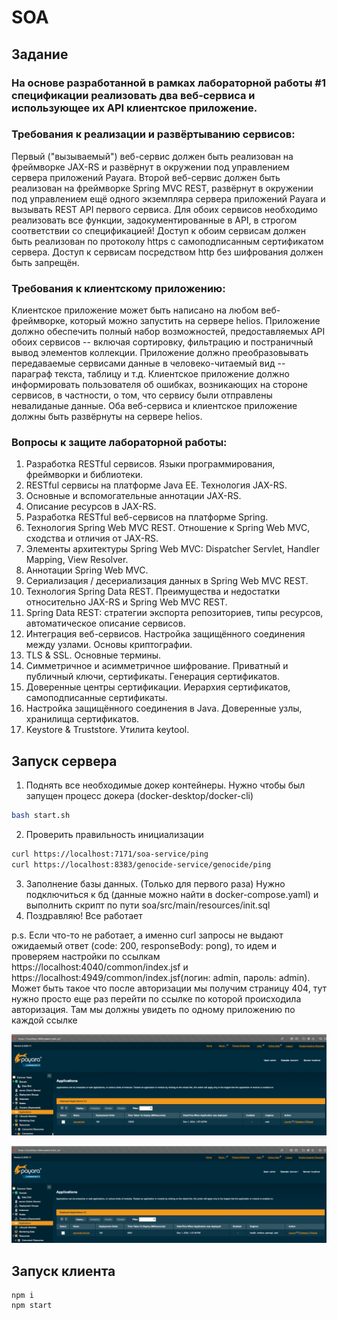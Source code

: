 # SOA

## Задание
### На основе разработанной в рамках лабораторной работы #1 спецификации реализовать два веб-сервиса и использующее их API клиентское приложение.

### Требования к реализации и развёртыванию сервисов:

Первый ("вызываемый") веб-сервис должен быть реализован на фреймворке JAX-RS и развёрнут в окружении под управлением сервера приложений Payara.
Второй веб-сервис должен быть реализован на фреймворке Spring MVC REST, развёрнут в окружении под управлением ещё одного экземпляра сервера приложений Payara и вызывать REST API первого сервиса.
Для обоих сервисов необходимо реализовать все функции, задокументированные в API, в строгом соответствии со спецификацией!
Доступ к обоим сервисам должен быть реализован по протоколу https с самоподписанным сертификатом сервера. Доступ к сервисам посредством http без шифрования должен быть запрещён.

### Требования к клиентскому приложению:

Клиентское приложение может быть написано на любом веб-фреймворке, который можно запустить на сервере helios.
Приложение должно обеспечить полный набор возможностей, предоставляемых API обоих сервисов -- включая сортировку, фильтрацию и постраничный вывод элементов коллекции.
Приложение должно преобразовывать передаваемые сервисами данные в человеко-читаемый вид -- параграф текста, таблицу и т.д.
Клиентское приложение должно информировать пользователя об ошибках, возникающих на стороне сервисов, в частности, о том, что сервису были отправлены невалиданые данные.
Оба веб-сервиса и клиентское приложение должны быть развёрнуты на сервере helios.

### Вопросы к защите лабораторной работы:

1) Разработка RESTful сервисов. Языки программирования, фреймворки и библиотеки.
2) RESTful сервисы на платформе Java EE. Технология JAX-RS.
3) Основные и вспомогательные аннотации JAX-RS.
4) Описание ресурсов в JAX-RS. 
5) Разработка RESTful веб-сервисов на платформе Spring. 
6) Технология Spring Web MVC REST. Отношение к Spring Web MVC, сходства и отличия от JAX-RS. 
7) Элементы архитектуры Spring Web MVC: Dispatcher Servlet, Handler Mapping, View Resolver. 
8) Аннотации Spring Web MVC. 
9) Сериализация / десериализация данных в Spring Web MVC REST. 
10) Технология Spring Data REST. Преимущества и недостатки относительно JAX-RS и Spring Web MVC REST. 
11) Spring Data REST: стратегии экспорта репозиториев, типы ресурсов, автоматическое описание сервисов. 
12) Интеграция веб-сервисов. Настройка защищённого соединения между узлами. Основы криптографии. 
13) TLS & SSL. Основные термины. 
14) Симметричное и асимметричное шифрование. Приватный и публичный ключи, сертификаты. Генерация сертификатов. 
15) Доверенные центры сертификации. Иерархия сертификатов, самоподписанные сертификаты. 
16) Настройка защищённого соединения в Java. Доверенные узлы, хранилища сертификатов. 
17) Keystore & Truststore. Утилита keytool.

## Запуск сервера
1) Поднять все необходимые докер контейнеры. Нужно чтобы был запущен процесс докера (docker-desktop/docker-cli)
```bash
bash start.sh
```
2) Проверить правильность инициализации
```bash
curl https://localhost:7171/soa-service/ping
curl https://localhost:8383/genocide-service/genocide/ping
```
3) Заполнение базы данных.
(Только для первого раза) Нужно подключиться к бд (данные можно найти в docker-compose.yaml)
и выполнить скрипт по пути soa/src/main/resources/init.sql
4) Поздравляю! Все работает

p.s. Если что-то не работает, а именно curl запросы не выдают ожидаемый ответ (code: 200, responseBody: pong), то идем 
и проверяем настройки по ссылкам https://localhost:4040/common/index.jsf и https://localhost:4949/common/index.jsf(логин: admin, пароль: admin).
Может быть такое что после авторизации мы получим страницу 404, тут нужно просто еще раз перейти по ссылке по которой происходила авторизация.
Там мы должны увидеть по одному приложению по каждой ссылке

![https://localhost:4040/common/index.jsf](docs/images/soa-service.png)

![https://localhost:4949/common/index.jsf](docs/images/genocide-service.png)

## Запуск клиента
```
npm i
npm start
```
